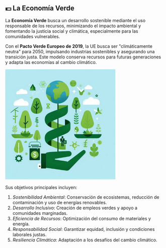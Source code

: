 ## 💵 La Economía Verde

La **Economía Verde** busca un desarrollo sostenible mediante el uso responsable de los recursos, minimizando el impacto ambiental y fomentando la justicia social y climática, especialmente para las comunidades vulnerables.

Con el **Pacto Verde Europeo de 2019**, la UE busca ser "climáticamente neutra" para 2050, impulsando industrias sostenibles y asegurando una transición justa. Este modelo conserva recursos para futuras generaciones y adapta las economías al cambio climático.

<img src="img/verde_simple.png" alt="verde" width="350" height="350"> 

Sus objetivos principales incluyen:
1. *Sostenibilidad Ambiental*: Conservación de ecosistemas, reducción de contaminación y uso de energías renovables.
2. *Desarrollo Inclusivo*: Creación de empleos verdes y apoyo a comunidades marginadas.
3. *Eficiencia de Recursos*: Optimización del consumo de materiales y energía.
4. *Responsabilidad Social*: Garantizar equidad, inclusión y condiciones laborales justas.
5. *Resiliencia Climática*: Adaptación a los desafíos del cambio climático.
